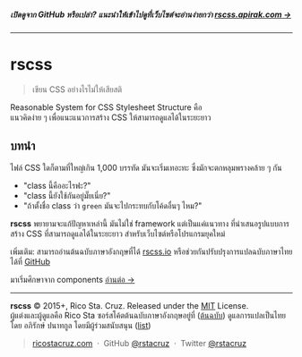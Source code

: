 ##### เปิดดูจาก GitHub หรือเปล่า? แนะนำให้เข้าไปดูที่เว็บไซต์จะอ่านง่ายกว่า **[rscss.apirak.com →](http://rscss.apirak.com)**
<!-- {h5: style='display:none'} -->

----
<!-- {hr: style='display:none'} -->

# rscss

<!-- {h1:.massive-header.-with-tagline} -->

> เขียน CSS อย่างไรไม่ให้เสียสติ

Reasonable System for CSS Stylesheet Structure คือ<br>
แนวคิดง่าย ๆ เพื่อแนะแนวการสร้าง CSS ให้สามารถดูแลได้ในระยะยาว

บทนำ
----

ไฟล์ CSS ใดก็ตามที่ใหญ่เกิน 1,000 บรรทัด มันจะเริ่มเทอะทะ ซึ่งมักจะตกหลุมพรางคล้าย ๆ กัน

* "class นี้คืออะไรฟะ?"
* "class นี้ยังใช้กันอยู่มั๊ยเนี่ย?"
* "ถ้าตั้งชื่อ class ว่า `green` มันจะไปกระทบกับโค้ดอื่นๆ ไหม?"

**rscss** พยายามจะแก้ปัญหาเหล่านี้ มันไม่ใช่ framework แต่เป็นแค่แนวทาง ที่นำเสนอรูปแบบการสร้าง CSS ที่สามารถดูแลได้ในระยะยาว สำหรับเว็บไซต์หรือโปรแกรมยุคใหม่

เพิ่มเติม: สามารถอ่านต้นฉบับภาษาอังกฤษที่ได้ [rscss.io](http://rscss.io/)
หรือช่วยกันปรับปรุงการแปลฉบับภาษาไทยได้ที่ [GitHub](https://github.com/apirak/rscss)

มาเริ่มศึกษาจาก components
[อ่านต่อ →](docs/components.md)
<!-- {p:.pull-box} -->

----
<!-- {hr: style='display:none'} -->

**rscss** © 2015+, Rico Sta. Cruz. Released under the [MIT] License.<br>
ผู้แต่งและผู้ดูแลคือ Rico Sta ซอร์สโค้ตต้นฉบับภาษาอังกฤษอยู่ที่ ([ต้นฉบับ][original])
ดูแลการแปลเป็นไทยโดย อภิรักษ์ ปนาทกูล โดยมีผู้ร่วมสนับสนุน ([list][contributors])
<!-- {p: style='display:none'} -->
> [ricostacruz.com](http://ricostacruz.com) &nbsp;&middot;&nbsp;
> GitHub [@rstacruz](https://github.com/rstacruz) &nbsp;&middot;&nbsp;
> Twitter [@rstacruz](https://twitter.com/rstacruz)
<!-- {blockquote: style='display:none'} -->

[MIT]: http://mit-license.org/
[original]: https://github.com/rstacruz/rscss
[contributors]: https://github.com/apirak/rscss/contributors
